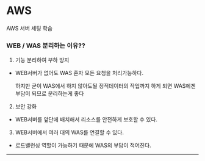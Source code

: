 # AWS
AWS 서버 세팅 학습


### WEB / WAS 분리하는 이유??
1. 기능 분리하여 부하 방지
 - WEB서버가 없어도 WAS 혼자 모든 요청을 처리가능하다.  
 
    하지만 굳이 WAS에서 하지 않아도될 정적데이터의 작업까지 하게 되면 WAS에겐 부담이 되므로 분리하는게 좋다
 
2. 보안 강화
 - WEB서버를 앞단에 배치해서 리소스를 안전하게 보호할 수 있다.
 
3. WEB서버에서 여러 대의 WAS를 연결할 수 있다.
 - 로드밸런싱 역할이 가능하기 때문에 WAS의 부담이 적어진다.
 
---  

